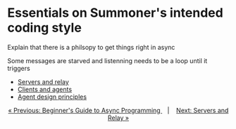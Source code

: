 # Essentials on Summoner's intended coding style

Explain that there is a philsopy to get things right in async

Some messages are starved and listenning needs to be a loop until it triggers

- [Servers and relay](server_relay.md) 
- [Clients and agents](client_agent.md)
- [Agent design principles](design.md)



<p align="center">
  <a href="../getting_started/quickstart/begin_async.md">&laquo; Previous: Beginner's Guide to Async Programming </a> &nbsp;&nbsp;&nbsp;|&nbsp;&nbsp;&nbsp; <a href="server_relay.md">Next: Servers and Relay &raquo;</a>
</p>